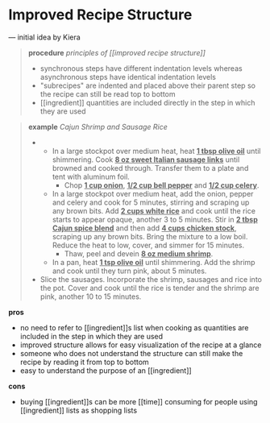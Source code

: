 # Improved Recipe Structure

&mdash; initial idea by Kiera

> **procedure** _principles of [[improved recipe structure]]_
>
> - synchronous steps have different indentation levels whereas asynchronous steps have identical indentation levels
> - "subrecipes" are indented and placed above their parent step so the recipe can still be read top to bottom
> - [[ingredient]] quantities are included directly in the step in which they are used

> **example** _Cajun Shrimp and Sausage Rice_
>
> - &nbsp;
>   - In a large stockpot over medium heat, heat <u>**1 tbsp olive oil**</u> until shimmering. Cook <u>**8 oz sweet Italian sausage links**</u> until browned and cooked through. Transfer them to a plate and tent with aluminum foil.
>     - Chop <u>**1 cup onion**</u>, <u>**1/2 cup bell pepper**</u> and <u>**1/2 cup celery**</u>.
>   - In a large stockpot over medium heat, add the onion, pepper and celery and cook for 5 minutes, stirring and scraping up any brown bits. Add <u>**2 cups white rice**</u> and cook until the rice starts to appear opaque, another 3 to 5 minutes.
>     Stir in <u>**2 tbsp Cajun spice blend**</u> and then add <u>**4 cups chicken stock**</u>, scraping up any brown bits. Bring the mixture to a low boil. Reduce the heat to low, cover, and simmer for 15 minutes.
>     - Thaw, peel and devein <u>**8 oz medium shrimp**</u>.
>   - In a pan, heat <u>**1 tsp olive oil**</u> until shimmering. Add the shrimp and cook until they turn pink, about 5 minutes.
> - Slice the sausages. Incorporate the shrimp, sausages and rice into the pot. Cover and cook until the rice is tender and the shrimp are pink, another 10 to 15 minutes.

**pros**

- no need to refer to [[ingredient]]s list when cooking as quantities are included in the step in which they are used
- improved structure allows for easy visualization of the recipe at a glance
- someone who does not understand the structure can still make the recipe by reading it from top to bottom
- easy to understand the purpose of an [[ingredient]]

**cons**

- buying [[ingredient]]s can be more [[time]] consuming for people using [[ingredient]] lists as shopping lists
